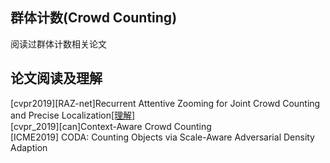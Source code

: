 ## 群体计数(Crowd Counting)
阅读过群体计数相关论文

## 论文阅读及理解
[cvpr2019][RAZ-net]Recurrent Attentive Zooming for Joint Crowd Counting and Precise Localization[[理解]](/Crowd_Counting/cvpr2019_RAZnet/cvpr2019_RAZnet.md)
<br>[cvpr_2019][can]Context-Aware Crowd Counting
<br>[ICME2019] CODA: Counting Objects via Scale-Aware Adversarial Density Adaption
